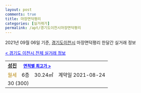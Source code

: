 ```yaml
---
layout: post
comments: true
title: 마장면덕평리
categories: [실거래가]
permalink: /apt/경기도이천시마장면덕평리
---
```


2021년 09월 06일 기준, <a href="/apt/경기도이천시">경기도이천시</a> 마장면덕평리 한달간 실거래 정보

<a style="color: blue;" href="/apt/경기도이천시">< 경기도 이천시 전체 실거래 정보</a>
<!---- start ---->
<table>
  <tr>
    <td colspan="4" style="font-weight: bold;"><a href="/apt/경기도이천시마장면덕평리성진">성진</a> &nbsp;&nbsp;&nbsp; <a style="color: blue; font-size: smaller;" href="/apt/경기도이천시마장면덕평리성진">면적별 최고가 ></a></td>
  </tr>
    
  <tr>
    <td><a style="color: darkgoldenrod">월세</a></td>
    <td>6층</td>
    <td>30.24㎡</td>
    <td>계약일 2021-08-24</td>
  </tr>
  <tr>
    <td colspan="4">30 (300)</td>
  </tr>
    
</table>
<!---- end ---->
    